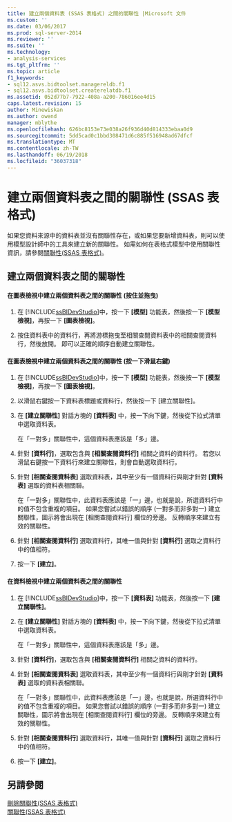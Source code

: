```yaml
---
title: 建立兩個資料表 (SSAS 表格式) 之間的關聯性 |Microsoft 文件
ms.custom: ''
ms.date: 03/06/2017
ms.prod: sql-server-2014
ms.reviewer: ''
ms.suite: ''
ms.technology:
- analysis-services
ms.tgt_pltfrm: ''
ms.topic: article
f1_keywords:
- sql12.asvs.bidtoolset.managereldb.f1
- sql12.asvs.bidtoolset.createrelatdb.f1
ms.assetid: 052d77b7-7922-408a-a200-786016ee4d15
caps.latest.revision: 15
author: Minewiskan
ms.author: owend
manager: mblythe
ms.openlocfilehash: 626bc8153e73e038a26f936d40d814333ebaa0d9
ms.sourcegitcommit: 5dd5cad0c1bbd308471d6c885f516948ad67dfcf
ms.translationtype: MT
ms.contentlocale: zh-TW
ms.lasthandoff: 06/19/2018
ms.locfileid: "36037318"
---
```

# <a name="create-a-relationship-between-two-tables-ssas-tabular"></a>建立兩個資料表之間的關聯性 (SSAS 表格式)
  如果您資料來源中的資料表並沒有關聯性存在，或如果您要新增資料表，則可以使用模型設計師中的工具來建立新的關聯性。 如需如何在表格式模型中使用關聯性資訊，請參閱[關聯性&#40;SSAS 表格式&#41;](relationships-ssas-tabular.md)。  
  
## <a name="create-a-relationship-between-two-tables"></a>建立兩個資料表之間的關聯性  
  
#### <a name="to-create-a-relationship-between-two-tables-in-diagram-view-click-and-drag"></a>在圖表檢視中建立兩個資料表之間的關聯性 (按住並拖曳)  
  
1.  在 [!INCLUDE[ssBIDevStudio](../../includes/ssbidevstudio-md.md)]中，按一下 **[模型]** 功能表，然後按一下 **[模型檢視]**，再按一下 **[圖表檢視]**。  
  
2.  按住資料表中的資料行，再將游標拖曳至相關查閱資料表中的相關查閱資料行，然後放開。 即可以正確的順序自動建立關聯性。  
  
#### <a name="to-create-a-relationship-between-two-tables-in-diagram-view-right-click"></a>在圖表檢視中建立兩個資料表之間的關聯性 (按一下滑鼠右鍵)  
  
1.  在 [!INCLUDE[ssBIDevStudio](../../includes/ssbidevstudio-md.md)]中，按一下 **[模型]** 功能表，然後按一下 **[模型檢視]**，再按一下 **[圖表檢視]**。  
  
2.  以滑鼠右鍵按一下資料表標題或資料行，然後按一下 [建立關聯性]。  
  
3.  在 **[建立關聯性]** 對話方塊的 **[資料表]** 中，按一下向下鍵，然後從下拉式清單中選取資料表。  
  
     在「一對多」關聯性中，這個資料表應該是「多」邊。  
  
4.  針對 **[資料行]**，選取包含與 **[相關查閱資料行]** 相關之資料的資料行。 若您以滑鼠右鍵按一下資料行來建立關聯性，則會自動選取資料行。  
  
5.  針對 **[相關查閱資料表]** 選取資料表，其中至少有一個資料行與剛才針對 **[資料表]** 選取的資料表相關聯。  
  
     在「一對多」關聯性中，此資料表應該是「一」邊，也就是說，所選資料行中的值不包含重複的項目。 如果您嘗試以錯誤的順序 (一對多而非多對一) 建立關聯性，圖示將會出現在 [相關查閱資料行] 欄位的旁邊。 反轉順序來建立有效的關聯性。  
  
6.  針對 **[相關查閱資料行]** 選取資料行，其唯一值與針對 **[資料行]** 選取之資料行中的值相符。  
  
7.  按一下 **[建立]**。  
  
#### <a name="to-create-a-relationship-between-two-tables-in-data-view"></a>在資料檢視中建立兩個資料表之間的關聯性  
  
1.  在 [!INCLUDE[ssBIDevStudio](../../includes/ssbidevstudio-md.md)]中，按一下 **[資料表]** 功能表，然後按一下 **[建立關聯性]**。  
  
2.  在 **[建立關聯性]** 對話方塊的 **[資料表]** 中，按一下向下鍵，然後從下拉式清單中選取資料表。  
  
     在「一對多」關聯性中，這個資料表應該是「多」邊。  
  
3.  針對 **[資料行]**，選取包含與 **[相關查閱資料行]** 相關之資料的資料行。  
  
4.  針對 **[相關查閱資料表]** 選取資料表，其中至少有一個資料行與剛才針對 **[資料表]** 選取的資料表相關聯。  
  
     在「一對多」關聯性中，此資料表應該是「一」邊，也就是說，所選資料行中的值不包含重複的項目。 如果您嘗試以錯誤的順序 (一對多而非多對一) 建立關聯性，圖示將會出現在 [相關查閱資料行] 欄位的旁邊。 反轉順序來建立有效的關聯性。  
  
5.  針對 **[相關查閱資料行]** 選取資料行，其唯一值與針對 **[資料行]** 選取之資料行中的值相符。  
  
6.  按一下 **[建立]**。  
  
## <a name="see-also"></a>另請參閱  
 [刪除關聯性&#40;SSAS 表格式&#41;](delete-relationships-ssas-tabular.md)   
 [關聯性&#40;SSAS 表格式&#41;](relationships-ssas-tabular.md)  
  
  